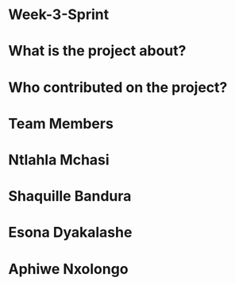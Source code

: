 # Week-3-Sprint
# What is the project about?
# Who contributed on the project?

# Team Members

# Ntlahla Mchasi
# Shaquille Bandura
# Esona Dyakalashe
# Aphiwe Nxolongo
